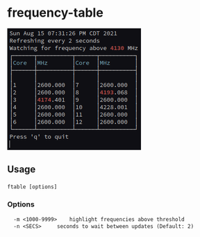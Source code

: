 # frequency-table

![ftable](/ftable.png)

## Usage
`ftable [options]`

### Options
```
  -m <1000-9999>	highlight frequencies above threshold
  -n <SECS>		seconds to wait between updates (Default: 2)
```
